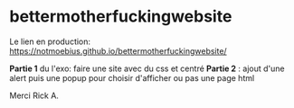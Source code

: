 # bettermotherfuckingwebsite

Le lien en production:
https://notmoebius.github.io/bettermotherfuckingwebsite/

**Partie 1** du l'exo: faire une site avec du css et centré
**Partie 2** : ajout d'une alert puis une popup pour choisir d'afficher ou pas une page html

Merci Rick A.